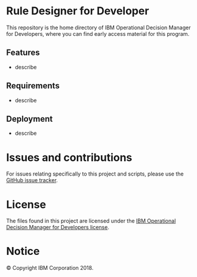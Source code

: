# Rule Designer for Developer
This repository is the home directory of IBM Operational Decision Manager for Developers, where you can find early access material for this program.
## Features
- describe

## Requirements
- describe

## Deployment
- describe

# Issues and contributions
For issues relating specifically to this project and scripts, please use the [GitHub issue tracker](../../issues).

# License
The files found in this project are licensed under the [IBM Operational Decision Manager for Developers license](LICENSE).

# Notice
© Copyright IBM Corporation 2018.
